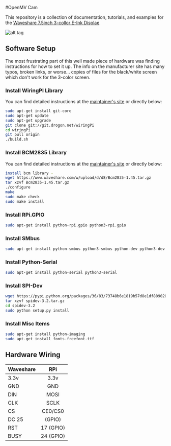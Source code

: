 #OpenMV Cam

This repository is a collection of documentation, tutorials, and examples for the <a href='https://www.amazon.com/gp/product/B075YP81JR'>Waveshare 7.5inch 3-collor E-Ink Displae</a>

![alt tag](https://raw.githubusercontent.com/avirtuos/waveshare/master/doc/img/waveshare-e-ink.jpg)

## Software Setup

The most frustrating part of this well made piece of hardware was finding instructions for how to set it up. The info on the manufacturer site has many typos, broken links, or worse... copies of files for the black/white screen which don't work for the 3-color screen.

### Install WiringPI Library

You can find detailed instructions at the <a href='https://projects.drogon.net/raspberry-pi/wiringpi/download-and-install/'>maintainer's site</a> or directly below:

```bash
sudo apt-get install git-core
sudo apt-get update
sudo apt-get upgrade
git clone git://git.drogon.net/wiringPi
cd wiringPi
git pull origin
./build.sh
```

### Install BCM2835 Library

You can find detailed instructions at the <a href='http://www.airspayce.com/mikem/bcm2835/'>maintainer's site</a> or directly below:

```bash
install bcm library - 
wget https://www.waveshare.com/w/upload/d/d8/Bcm2835-1.45.tar.gz
tar xzvf Bcm2835-1.45.tar.gz
./configure
make
sudo make check
sudo make install
```

### Install RPi.GPIO

```bash
sudo apt-get install python-rpi.gpio python3-rpi.gpio
```
### Install SMbus

```bash
sudo apt-get install python-smbus python3-smbus python-dev python3-dev
```

### Install Python-Serial

```bash
sudo apt-get install python-serial python3-serial
```

### Install SPI-Dev

```bash
wget https://pypi.python.org/packages/36/83/73748b6e1819b57d8e1df8090200195cdae33aaa22a49a91ded16785eedd/spidev-3.2.tar.gz
tar xzvf spidev-3.2.tar.gz
cd spidev-3.2
sudo python setup.py install
```

### Install Misc Items

```bash
sudo apt-get install python-imaging
sudo apt-get install fonts-freefont-ttf
```

## Hardware Wiring
| Waveshare        | RPi        |
| ------------- |:-------------:|
| 3.3v     | 3.3v |
|GND|	GND|
|DIN	|MOSI|
|CLK	|SCLK|
|CS	|CE0/CS0|
|DC	25 |(GPIO)|
|RST	|17 (GPIO)|
|BUSY	|24 (GPIO)|